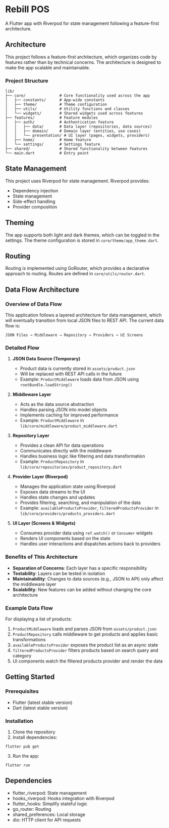# Rebill POS

A Flutter app with Riverpod for state management following a feature-first architecture.

## Architecture

This project follows a feature-first architecture, which organizes code by features rather than by technical concerns. The architecture is designed to make the app scalable and maintainable.

### Project Structure

```
lib/
├── core/               # Core functionality used across the app
│   ├── constants/      # App-wide constants
│   ├── theme/          # Theme configuration
│   ├── utils/          # Utility functions and classes
│   └── widgets/        # Shared widgets used across features
├── features/           # Feature modules
│   ├── auth/           # Authentication feature
│   │   ├── data/       # Data layer (repositories, data sources)
│   │   ├── domain/     # Domain layer (entities, use cases)
│   │   └── presentation/ # UI layer (pages, widgets, providers)
│   ├── home/           # Home feature
│   └── settings/       # Settings feature
├── shared/             # Shared functionality between features
└── main.dart           # Entry point
```

## State Management

This project uses Riverpod for state management. Riverpod provides:

- Dependency injection
- State management
- Side-effect handling
- Provider composition

## Theming

The app supports both light and dark themes, which can be toggled in the settings. The theme configuration is stored in `core/theme/app_theme.dart`.

## Routing

Routing is implemented using GoRouter, which provides a declarative approach to routing. Routes are defined in `core/utils/router.dart`.

## Data Flow Architecture

### Overview of Data Flow

This application follows a layered architecture for data management, which will eventually transition from local JSON files to REST API. The current data flow is:

```
JSON Files → Middleware → Repository → Providers → UI Screens
```

### Detailed Flow

1. **JSON Data Source (Temporary)** 
   - Product data is currently stored in `assets/product.json`
   - Will be replaced with REST API calls in the future
   - Example: `ProductMiddleware` loads data from JSON using `rootBundle.loadString()`

2. **Middleware Layer**
   - Acts as the data source abstraction
   - Handles parsing JSON into model objects
   - Implements caching for improved performance
   - Example: `ProductMiddleware` in `lib/core/middleware/product_middleware.dart`

3. **Repository Layer**
   - Provides a clean API for data operations
   - Communicates directly with the middleware
   - Handles business logic like filtering and data transformation
   - Example: `ProductRepository` in `lib/core/repositories/product_repository.dart`

4. **Provider Layer (Riverpod)**
   - Manages the application state using Riverpod
   - Exposes data streams to the UI
   - Handles state changes and updates
   - Provides filtering, searching, and manipulation of the data
   - Example: `availableProductsProvider`, `filteredProductsProvider` in `lib/core/providers/products_providers.dart`

5. **UI Layer (Screens & Widgets)**
   - Consumes provider data using `ref.watch()` or `Consumer` widgets
   - Renders UI components based on the state
   - Handles user interactions and dispatches actions back to providers

### Benefits of This Architecture

- **Separation of Concerns**: Each layer has a specific responsibility
- **Testability**: Layers can be tested in isolation
- **Maintainability**: Changes to data sources (e.g., JSON to API) only affect the middleware layer
- **Scalability**: New features can be added without changing the core architecture

### Example Data Flow

For displaying a list of products:
1. `ProductMiddleware` loads and parses JSON from `assets/product.json`
2. `ProductRepository` calls middleware to get products and applies basic transformations
3. `availableProductsProvider` exposes the product list as an async state
4. `filteredProductsProvider` filters products based on search query and category
5. UI components watch the filtered products provider and render the data

## Getting Started

### Prerequisites

- Flutter (latest stable version)
- Dart (latest stable version)

### Installation

1. Clone the repository
2. Install dependencies:
```
flutter pub get
```
3. Run the app:
```
flutter run
```

## Dependencies

- flutter_riverpod: State management
- hooks_riverpod: Hooks integration with Riverpod
- flutter_hooks: Simplify stateful logic
- go_router: Routing
- shared_preferences: Local storage
- dio: HTTP client for API requests
